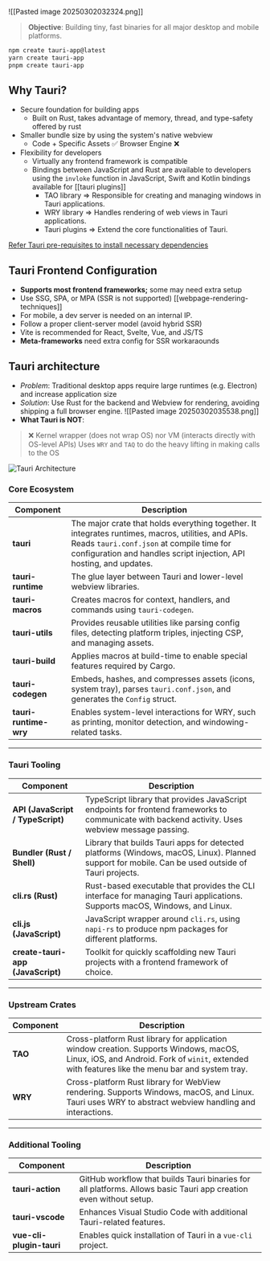 ![[Pasted image 20250302032324.png]]

> **Objective**: Building tiny, fast binaries for all major desktop and mobile platforms.

```bash
npm create tauri-app@latest
yarn create tauri-app
pnpm create tauri-app
```

## Why Tauri?
- Secure foundation for building apps
	- Built on Rust, takes advantage of memory, thread, and type-safety offered by rust
- Smaller bundle size by using the system's native webview
	- Code + Specific Assets ✅ Browser Engine ❌
- Flexibility for developers
	- Virtually any frontend framework is compatible
	- Bindings between JavaScript and Rust are available to developers using the `invloke` function in JavaScript, Swift and Kotlin bindings available for [[tauri plugins]]
		- TAO library => Responsible for creating and managing windows in Tauri applications.
		- WRY library => Handles rendering of web views in Tauri applications.
		- Tauri plugins => Extend the core functionalities of Tauri.

[Refer Tauri pre-requisites to install necessary dependencies](https://v2.tauri.app/start/prerequisites/)

## Tauri Frontend Configuration
- **Supports most frontend frameworks;** some may need extra setup
- Use SSG, SPA, or MPA (SSR is not supported) [[webpage-rendering-techniques]]
- For mobile, a dev server is needed on an internal IP.
- Follow a proper client-server model (avoid hybrid SSR)
- Vite is recommended for React, Svelte, Vue, and JS/TS
- **Meta-frameworks** need extra config for SSR workaraounds

## Tauri architecture

- *Problem*: Traditional desktop apps require large runtimes (e.g. Electron) and increase application size
- *Solution*: Use Rust for the backend and Webview for rendering, avoiding shipping a full browser engine.
![[Pasted image 20250302035538.png]]
- **What Tauri is NOT**: 
> ❌ Kernel wrapper (does not wrap OS) nor VM (interacts directly with OS-level APIs)
> Uses `WRY` and `TAQ` to do the heavy lifting in making calls to the OS

![Tauri Architecture](https://v2.tauri.app/d2/docs/concept/architecture-0.svg)

### **Core Ecosystem**

| Component             | Description                                                                                                                                                                                                            |
| --------------------- | ---------------------------------------------------------------------------------------------------------------------------------------------------------------------------------------------------------------------- |
| **tauri**             | The major crate that holds everything together. It integrates runtimes, macros, utilities, and APIs. Reads `tauri.conf.json` at compile time for configuration and handles script injection, API hosting, and updates. |
| **tauri-runtime**     | The glue layer between Tauri and lower-level webview libraries.                                                                                                                                                        |
| **tauri-macros**      | Creates macros for context, handlers, and commands using `tauri-codegen`.                                                                                                                                              |
| **tauri-utils**       | Provides reusable utilities like parsing config files, detecting platform triples, injecting CSP, and managing assets.                                                                                                 |
| **tauri-build**       | Applies macros at build-time to enable special features required by Cargo.                                                                                                                                             |
| **tauri-codegen**     | Embeds, hashes, and compresses assets (icons, system tray), parses `tauri.conf.json`, and generates the `Config` struct.                                                                                               |
| **tauri-runtime-wry** | Enables system-level interactions for WRY, such as printing, monitor detection, and windowing-related tasks.                                                                                                           |

---

### **Tauri Tooling**

| Component                         | Description                                                                                                                                       |
| --------------------------------- | ------------------------------------------------------------------------------------------------------------------------------------------------- |
| **API (JavaScript / TypeScript)** | TypeScript library that provides JavaScript endpoints for frontend frameworks to communicate with backend activity. Uses webview message passing. |
| **Bundler (Rust / Shell)**        | Library that builds Tauri apps for detected platforms (Windows, macOS, Linux). Planned support for mobile. Can be used outside of Tauri projects. |
| **cli.rs (Rust)**                 | Rust-based executable that provides the CLI interface for managing Tauri applications. Supports macOS, Windows, and Linux.                        |
| **cli.js (JavaScript)**           | JavaScript wrapper around `cli.rs`, using `napi-rs` to produce npm packages for different platforms.                                              |
| **create-tauri-app (JavaScript)** | Toolkit for quickly scaffolding new Tauri projects with a frontend framework of choice.                                                           |

---

### **Upstream Crates**

|Component|Description|
|---|---|
|**TAO**|Cross-platform Rust library for application window creation. Supports Windows, macOS, Linux, iOS, and Android. Fork of `winit`, extended with features like the menu bar and system tray.|
|**WRY**|Cross-platform Rust library for WebView rendering. Supports Windows, macOS, and Linux. Tauri uses WRY to abstract webview handling and interactions.|

---

### **Additional Tooling**

|Component|Description|
|---|---|
|**tauri-action**|GitHub workflow that builds Tauri binaries for all platforms. Allows basic Tauri app creation even without setup.|
|**tauri-vscode**|Enhances Visual Studio Code with additional Tauri-related features.|
|**vue-cli-plugin-tauri**|Enables quick installation of Tauri in a `vue-cli` project.|